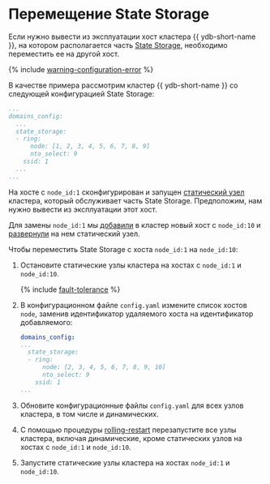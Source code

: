 # Перемещение State Storage

Если нужно вывести из эксплуатации хост кластера {{ ydb-short-name }}, на котором располагается часть [State Storage](../../deploy/configuration/config.md#domains-state), необходимо переместить  ее на другой хост.

{% include [warning-configuration-error](../_includes/warning-configuration-error.md) %}

В качестве примера рассмотрим кластер {{ ydb-short-name }} со следующей конфигурацией State Storage:

```yaml
...
domains_config:
  ...
  state_storage:
  - ring:
      node: [1, 2, 3, 4, 5, 6, 7, 8, 9]
      nto_select: 9
    ssid: 1
  ...
...
```

На хосте с `node_id:1` сконфигурирован и запущен [статический узел](../../deploy/configuration/config.md#hosts) кластера, который обслуживает часть State Storage. Предположим, нам нужно вывести из эксплуатации этот хост.

Для замены `node_id:1` мы [добавили](../../maintenance/manual/cluster_expansion.md#add-host) в кластер новый хост с `node_id:10` и [развернули](../../maintenance/manual/cluster_expansion.md#add-static-node) на нем статический узел.

Чтобы переместить State Storage с хоста `node_id:1` на `node_id:10`:

1. Остановите статические узлы кластера на хостах с `node_id:1` и `node_id:10`.

    {% include [fault-tolerance](../_includes/fault-tolerance.md) %}
1. В конфигурационном файле `config.yaml` измените список хостов `node`, заменив идентификатор удаляемого хоста на идентификатор добавляемого:

    ```yaml
    domains_config:
    ...
      state_storage:
      - ring:
          node: [2, 3, 4, 5, 6, 7, 8, 9, 10]
          nto_select: 9
        ssid: 1
    ...
    ```

1. Обновите конфигурационные файлы `config.yaml` для всех узлов кластера, в том числе и динамических.
1. С помощью процедуры [rolling-restart](../../maintenance/manual/node_restarting.md) перезапустите все узлы кластера, включая динамические, кроме статических узлов на хостах с `node_id:1` и `node_id:10`.
1. Запустите статические узлы кластера на хостах `node_id:1` и `node_id:10`.

